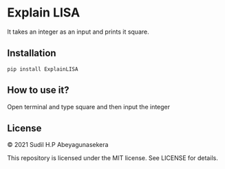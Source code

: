 # Explain LISA
It takes an integer as an input and prints it square.

## Installation
```pip install ExplainLISA```

## How to use it?
Open terminal and type square and then input the integer
``` ```

## License

© 2021 Sudil H.P Abeyagunasekera

This repository is licensed under the MIT license. See LICENSE for details.
